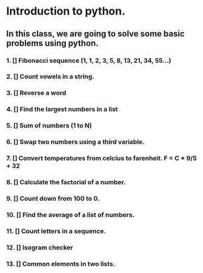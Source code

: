 # Introduction to python.

## In this class, we are going to solve some basic problems using python.

### 1. [] Fibonacci sequence (1, 1, 2, 3, 5, 8, 13, 21, 34, 55...)
### 2. [] Count vowels in a string.
### 3. [] Reverse a word
### 4. [] Find the largest numbers in a list
### 5. [] Sum of numbers (1 to N)
### 6. [] Swap two numbers using a third variable.
### 7. [] Convert temperatures from celcius to farenheit. F = C * 9/5 + 32
### 8. [] Calculate the factorial of a number.
### 9. [] Count down from 100 to 0.
### 10. [] Find the average of a list of numbers.
### 11. [] Count letters in a sequence.
### 12. [] Isogram checker
### 13. [] Common elements in two lists.